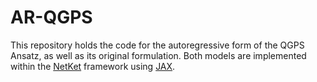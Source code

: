 # AR-QGPS

This repository holds the code for the autoregressive form of the QGPS Ansatz, as well as its original formulation.
Both models are implemented within the [NetKet](https://github.com/netket/netket) framework using [JAX](https://github.com/google/jax).
